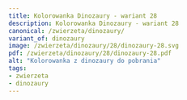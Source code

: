 ```yaml
---
title: Kolorowanka Dinozaury - wariant 28
description: Kolorowanka Dinozaury - wariant 28
canonical: /zwierzeta/dinozaury/
variant_of: dinozaury
image: /zwierzeta/dinozaury/28/dinozaury-28.svg
pdf: /zwierzeta/dinozaury/28/dinozaury-28.pdf
alt: "Kolorowanka z dinozaury do pobrania"
tags:
- zwierzeta
- dinozaury
---
```

